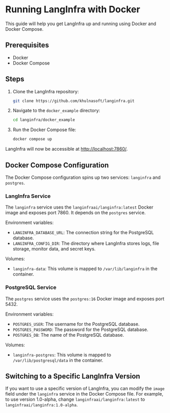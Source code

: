 # Running LangInfra with Docker

This guide will help you get LangInfra up and running using Docker and Docker Compose.

## Prerequisites

- Docker
- Docker Compose

## Steps

1. Clone the LangInfra repository:

   ```sh
   git clone https://github.com/khulnasoft/langinfra.git
   ```

2. Navigate to the `docker_example` directory:

   ```sh
   cd langinfra/docker_example
   ```

3. Run the Docker Compose file:

   ```sh
   docker compose up
   ```

LangInfra will now be accessible at [http://localhost:7860/](http://localhost:7860/).

## Docker Compose Configuration

The Docker Compose configuration spins up two services: `langinfra` and `postgres`.

### LangInfra Service

The `langinfra` service uses the `langinfraai/langinfra:latest` Docker image and exposes port 7860. It depends on the `postgres` service.

Environment variables:

- `LANGINFRA_DATABASE_URL`: The connection string for the PostgreSQL database.
- `LANGINFRA_CONFIG_DIR`: The directory where LangInfra stores logs, file storage, monitor data, and secret keys.

Volumes:

- `langinfra-data`: This volume is mapped to `/var/lib/langinfra` in the container.

### PostgreSQL Service

The `postgres` service uses the `postgres:16` Docker image and exposes port 5432.

Environment variables:

- `POSTGRES_USER`: The username for the PostgreSQL database.
- `POSTGRES_PASSWORD`: The password for the PostgreSQL database.
- `POSTGRES_DB`: The name of the PostgreSQL database.

Volumes:

- `langinfra-postgres`: This volume is mapped to `/var/lib/postgresql/data` in the container.

## Switching to a Specific LangInfra Version

If you want to use a specific version of LangInfra, you can modify the `image` field under the `langinfra` service in the Docker Compose file. For example, to use version 1.0-alpha, change `langinfraai/langinfra:latest` to `langinfraai/langinfra:1.0-alpha`.

